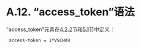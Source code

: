 A.12. “access_token”语法
=======================
“access_token”元素在[4.2.2](../Section04/4.2.2.md)节和[5.1](../Section05/5.1.md)节中定义：

     access-token = 1*VSCHAR